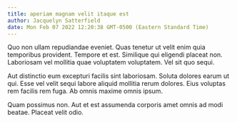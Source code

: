 ```yaml
---
title: aperiam magnam velit itaque est
author: Jacquelyn Satterfield
date: Mon Feb 07 2022 12:20:38 GMT-0500 (Eastern Standard Time)
---
```

Quo non ullam repudiandae eveniet. Quas tenetur ut velit enim quia temporibus provident. Tempore et est. Similique qui eligendi placeat non. Laboriosam vel mollitia quae voluptatem voluptatem. Vel sit quo sequi.

 Aut distinctio eum excepturi facilis sint laboriosam. Soluta dolores earum ut qui. Esse vel velit sequi labore aliquid mollitia rerum dolores. Eius voluptas rem facilis rem fuga. Ab omnis maxime omnis ipsum.

 Quam possimus non. Aut et est assumenda corporis amet omnis ad modi beatae. Placeat velit odio.